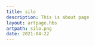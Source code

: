 ```yaml
---
title: silo
description: This is about page
layout: artpage.hbs
artpath: silo.png
date: 2021-04-22
---
```

